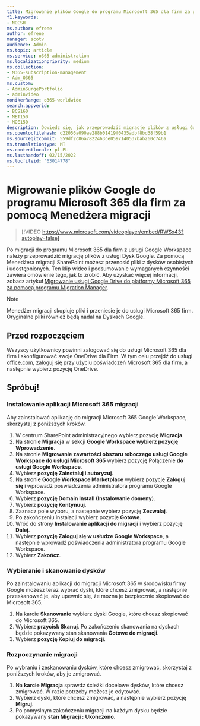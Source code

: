 ```yaml
---
title: Migrowanie plików Google do programu Microsoft 365 dla firm za pomocą Menedżera migracji
f1.keywords:
- NOCSH
ms.author: efrene
author: efrene
manager: scotv
audience: Admin
ms.topic: article
ms.service: o365-administration
ms.localizationpriority: medium
ms.collection:
- M365-subscription-management
- Adm_O365
ms.custom:
- AdminSurgePortfolio
- adminvideo
monikerRange: o365-worldwide
search.appverid:
- BCS160
- MET150
- MOE150
description: Dowiedz się, jak przeprowadzić migrację plików z usługi Google Microsoft 365 dla firm przy użyciu menedżera SharePoint migracji.
ms.openlocfilehash: d22056a090ae288b01419f0435adbf8bd38f59b1
ms.sourcegitcommit: 559df2c86a7822463ce0597140537bab260c746a
ms.translationtype: MT
ms.contentlocale: pl-PL
ms.lasthandoff: 02/15/2022
ms.locfileid: "63014778"
---
```

# <a name="migrate-google-files-to-microsoft-365-for-business-with-migration-manager"></a>Migrowanie plików Google do programu Microsoft 365 dla firm za pomocą Menedżera migracji

> [!VIDEO https://www.microsoft.com/videoplayer/embed/RWSx43?autoplay=false]

Po migracji do programu Microsoft 365 dla firm z usługi Google Workspace należy przeprowadzić migrację plików z usługi Dysk Google. Za pomocą Menedżera migracji SharePoint możesz przenosić pliki z dysków osobistych i udostępnionych. Ten klip wideo i podsumowanie wymaganych czynności zawiera omówienie tego, jak to zrobić. Aby uzyskać więcej informacji, zobacz artykuł [Migrowanie usługi Google Drive do platformy Microsoft 365 za pomocą programu Migration Manager](/sharepointmigration/mm-google-overview).

> [!NOTE]
> Menedżer migracji skopiuje pliki i przeniesie je do usługi Microsoft 365 firm. Oryginalne pliki również będą nadal na Dyskach Google.

## <a name="before-you-start"></a>Przed rozpoczęciem

Wszyscy użytkownicy powinni zalogować się do usługi Microsoft 365 dla firm i skonfigurować swoje OneDrive dla Firm. W tym celu przejdź do usługi [office.com](https://office.com), zaloguj się przy użyciu poświadczeń Microsoft 365 dla firm, a następnie wybierz pozycję OneDrive.

## <a name="try-it"></a>Spróbuj!

### <a name="install-the-microsoft-365-migration-app"></a>Instalowanie aplikacji Microsoft 365 migracji
Aby zainstalować aplikację do migracji Microsoft 365 Google Workspace, skorzystaj z poniższych kroków. 
1. W centrum SharePoint administracyjnego wybierz pozycję **Migracja**.
2. Na stronie **Migracja** w sekcji **Google Workspace** **wybierz pozycję Wprowadzenie**.
3. Na stronie **Migrowanie zawartości obszaru roboczego usługi Google Workspace do usługi Microsoft 365** wybierz pozycję Połączenie **do usługi Google Workspace**.
4. Wybierz **pozycję Zainstaluj i autoryzuj**.
5. Na stronie **Google Workspace Marketplace** wybierz pozycję **Zaloguj się** i wprowadź poświadczenia administratora programu Google Workspace.
6. Wybierz **pozycję Domain Install (Instalowanie domeny**).
7. Wybierz **pozycję Kontynuuj**.
8. Zaznacz pole wyboru, a następnie wybierz pozycję **Zezwalaj**.
9. Po zakończeniu instalacji wybierz pozycję **Gotowe**.
10. Wróć do strony **Instalowanie aplikacji do migracji** i wybierz pozycję **Dalej**.
11. Wybierz **pozycję Zaloguj się w usłudze Google Workspace**, a następnie wprowadź poświadczenia administratora programu Google Workspace.
12. Wybierz **Zakończ**.


### <a name="select-and-scan-your-drives"></a>Wybieranie i skanowanie dysków
Po zainstalowaniu aplikacji do migracji Microsoft 365 w środowisku firmy Google możesz teraz wybrać dyski, które chcesz zmigrować, a następnie przeskanować je, aby upewnić się, że można je bezpiecznie skopiować do Microsoft 365.

1. Na karcie **Skanowanie** wybierz dyski Google, które chcesz skopiować do Microsoft 365.
2. Wybierz **przycisk Skanuj**. Po zakończeniu skanowania na dyskach będzie pokazywany stan skanowania **Gotowe do migracji**.
3. Wybierz **pozycję Kopiuj do migracji**.


### <a name="start-the-migration"></a>Rozpoczynanie migracji
Po wybraniu i zeskanowaniu dysków, które chcesz zmigrować, skorzystaj z poniższych kroków, aby je zmigrować.
1. Na **karcie Migracja** sprawdź ścieżki docelowe dysków, które chcesz zmigrować. W razie potrzeby możesz je edytować.
2. Wybierz dyski, które chcesz zmigrować, a następnie wybierz pozycję **Migruj**. 
3. Po pomyślnym zakończeniu migracji na każdym dysku będzie pokazywany **stan Migracji :** **Ukończono**.






